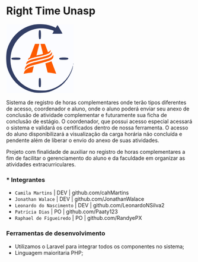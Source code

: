 # Right Time Unasp
![Logo](/imagesReadme/Logo.png "Right Time Logo")

Sistema de registro de horas complementares onde terão tipos diferentes de acesso, coordenador e aluno, onde o aluno poderá enviar seu anexo de conclusão de atividade complementar e futuramente sua ficha de conclusão de estágio. O coordenador, que possui acesso especial acessará o sistema e validará os certificados dentro de nossa ferramenta. O acesso do aluno disponibilizará a visualização da carga horária não concluída e pendente além de liberar o envio do anexo de suas atividades.

Projeto com finalidade de auxiliar no registro de horas complementares a fim de facilitar o gerenciamento do aluno e da faculdade em organizar as atividades extracurriculares.

### * Integrantes
 * `Camila Martins`  | DEV | github.com/cahMartins
 * `Jonathan Walace` | DEV | github.com/JonathanWalace   
 * `Leonardo do Nascimento`  | DEV | github.com/LeonardoNSilva2   
 * `Patrícia Dias`   | PO | github.com/Paaty123   
 * `Raphael de Figueiredo`   | PO | github.com/RandyePX  

### Ferramentas de desenvolvimento
* Utilizamos o Laravel para integrar todos os componentes no sistema;
* Linguagem maioritaria PHP; 
